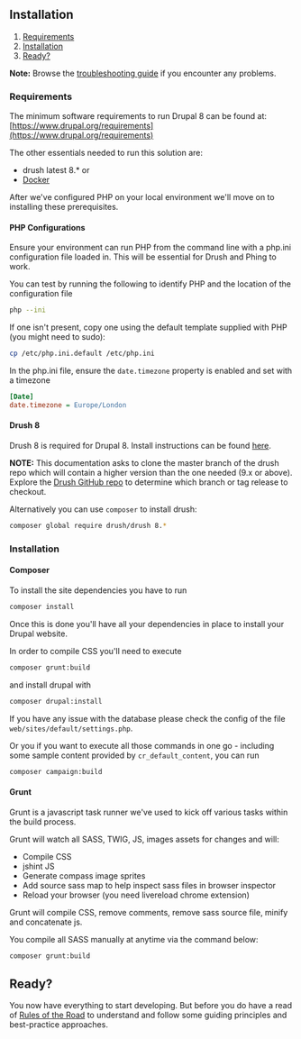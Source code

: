 ## Installation

1. [Requirements](install.md#requirements)
2. [Installation](install.md#installation)
3. [Ready?](install.md#ready)

**Note:** Browse the [troubleshooting guide](troubleshooting.md) if you encounter any problems.

### Requirements

The minimum software requirements to run Drupal 8 can be found at: [https://www.drupal.org/requirements](https://www.drupal.org/requirements)


The other essentials needed to run this solution are:
- drush latest 8.*
or
- [Docker](https://docs.docker.com/engine/installation/)

After we've configured PHP on your local environment we'll move on to installing these prerequisites.

#### PHP Configurations

Ensure your environment can run PHP from the command line with a php.ini configuration file loaded in. This will be essential for Drush and Phing to work.

You can test by running the following to identify PHP and the location of the configuration file

```bash
php --ini
```

If one isn't present, copy one using the default template supplied with PHP (you might need to sudo):

```bash
cp /etc/php.ini.default /etc/php.ini
```

In the php.ini file, ensure the `date.timezone` property is enabled and set with a timezone

```ini
[Date]
date.timezone = Europe/London
```

#### Drush 8

Drush 8 is required for Drupal 8. Install instructions can be found [here](http://x-team.com/2015/02/install-drush-8-drupal-8-without-throwing-away-drush-6-7/).

**NOTE:** This documentation asks to clone the master branch of the drush repo which will contain a higher version than the one needed (9.x or above). Explore the [Drush GitHub repo](https://github.com/drush-ops/drush) to determine which branch or tag release to checkout.

Alternatively you can use `composer` to install drush:

```bash
composer global require drush/drush 8.*
```

### Installation

#### Composer

To install the site dependencies you have to run
```bash
composer install
```
Once this is done you'll have all your dependencies in place to install your Drupal website.

In order to compile CSS you'll need to execute
```bash
composer grunt:build
```
and install drupal with
```bash
composer drupal:install
```
If you have any issue with the database please check the config of the file `web/sites/default/settings.php`.

Or you if you want to execute all those commands in one go - including some sample content provided by `cr_default_content`, you can run
```bash
composer campaign:build
```

#### Grunt

Grunt is a javascript task runner we've used to kick off various tasks within the build process.

Grunt will watch all SASS, TWIG, JS, images assets for changes and will:
- Compile CSS
- jshint JS
- Generate compass image sprites
- Add source sass map to help inspect sass files in browser inspector
- Reload your browser (you need livereload chrome extension)

Grunt will compile CSS, remove comments, remove sass source file, minify and concatenate js.

You compile all SASS manually at anytime via the command below:

```bash
composer grunt:build
```

## Ready?

You now have everything to start developing. But before you do have a read of [Rules of the Road](rules_of_the_road.md) to understand and follow some guiding principles and best-practice approaches.
